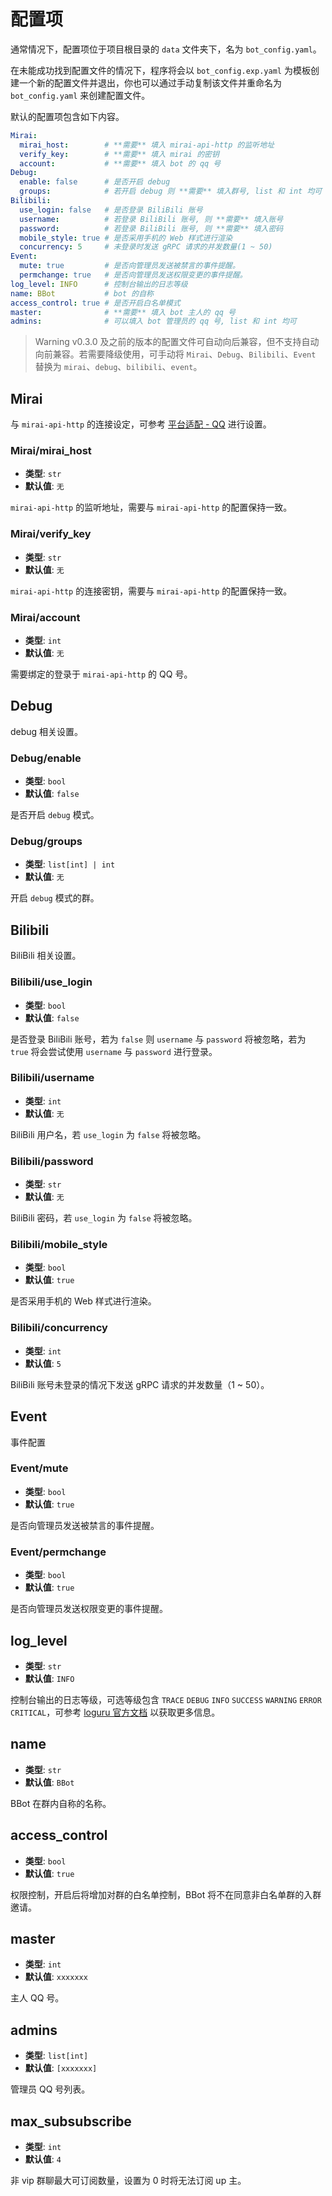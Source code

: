 # 配置项

通常情况下，配置项位于项目根目录的 `data` 文件夹下，名为 `bot_config.yaml`。

在未能成功找到配置文件的情况下，程序将会以 `bot_config.exp.yaml` 为模板创建一个新的配置文件并退出，你也可以通过手动复制该文件并重命名为 `bot_config.yaml` 来创建配置文件。

默认的配置项包含如下内容。

```yaml
Mirai:
  mirai_host:        # **需要** 填入 mirai-api-http 的监听地址
  verify_key:        # **需要** 填入 mirai 的密钥
  account:           # **需要** 填入 bot 的 qq 号
Debug:
  enable: false      # 是否开启 debug
  groups:            # 若开启 debug 则 **需要** 填入群号, list 和 int 均可
Bilibili:
  use_login: false   # 是否登录 BiliBili 账号
  username:          # 若登录 BiliBili 账号, 则 **需要** 填入账号
  password:          # 若登录 BiliBili 账号, 则 **需要** 填入密码
  mobile_style: true # 是否采用手机的 Web 样式进行渲染
  concurrency: 5     # 未登录时发送 gRPC 请求的并发数量(1 ~ 50)
Event:
  mute: true         # 是否向管理员发送被禁言的事件提醒。
  permchange: true   # 是否向管理员发送权限变更的事件提醒。
log_level: INFO      # 控制台输出的日志等级
name: BBot           # bot 的自称
access_control: true # 是否开启白名单模式
master:              # **需要** 填入 bot 主人的 qq 号
admins:              # 可以填入 bot 管理员的 qq 号, list 和 int 均可
```

>Warning
v0.3.0 及之前的版本的配置文件可自动向后兼容，但不支持自动向前兼容。若需要降级使用，可手动将 `Mirai`、`Debug`、`Bilibili`、`Event` 替换为 `mirai`、`debug`、`bilibili`、`event`。

## Mirai

与 `mirai-api-http` 的连接设定，可参考 [平台适配 - QQ](./platform_adaptation.md#qq) 进行设置。

### Mirai/mirai_host

- **类型**: `str`
- **默认值**: `无`

`mirai-api-http` 的监听地址，需要与 `mirai-api-http` 的配置保持一致。

### Mirai/verify_key

- **类型**: `str`
- **默认值**: `无`

`mirai-api-http` 的连接密钥，需要与 `mirai-api-http` 的配置保持一致。

### Mirai/account

- **类型**: `int`
- **默认值**: `无`

需要绑定的登录于 `mirai-api-http` 的 QQ 号。

## Debug

debug 相关设置。

### Debug/enable

- **类型**: `bool`
- **默认值**: `false`

是否开启 `debug` 模式。

### Debug/groups

- **类型**: `list[int] | int`
- **默认值**: `无`

开启 `debug` 模式的群。

## Bilibili

BiliBili 相关设置。

### Bilibili/use_login

- **类型**: `bool`
- **默认值**: `false`

是否登录 BiliBili 账号，若为 `false` 则 `username` 与 `password` 将被忽略，若为 `true` 将会尝试使用 `username` 与 `password` 进行登录。

### Bilibili/username

- **类型**: `int`
- **默认值**: `无`

BiliBili 用户名，若 `use_login` 为 `false` 将被忽略。

### Bilibili/password

- **类型**: `str`
- **默认值**: `无`

BiliBili 密码，若 `use_login` 为 `false` 将被忽略。

### Bilibili/mobile_style

- **类型**: `bool`
- **默认值**: `true`

是否采用手机的 Web 样式进行渲染。

### Bilibili/concurrency

- **类型**: `int`
- **默认值**: `5`

BiliBili 账号未登录的情况下发送 gRPC 请求的并发数量（1 ~ 50）。

## Event

事件配置

### Event/mute

- **类型**: `bool`
- **默认值**: `true`

是否向管理员发送被禁言的事件提醒。

### Event/permchange

- **类型**: `bool`
- **默认值**: `true`

是否向管理员发送权限变更的事件提醒。

## log_level

- **类型**: `str`
- **默认值**: `INFO`

控制台输出的日志等级，可选等级包含 `TRACE` `DEBUG` `INFO` `SUCCESS` `WARNING` `ERROR` `CRITICAL`，可参考 [loguru 官方文档](https://loguru.readthedocs.io/) 以获取更多信息。

## name

- **类型**: `str`
- **默认值**: `BBot`

BBot 在群内自称的名称。

## access_control

- **类型**: `bool`
- **默认值**: `true`

权限控制，开启后将增加对群的白名单控制，BBot 将不在同意非白名单群的入群邀请。

## master

- **类型**: `int`
- **默认值**: `xxxxxxx`

主人 QQ 号。

## admins

- **类型**: `list[int]`
- **默认值**: `[xxxxxxx]`

管理员 QQ 号列表。

## max_subsubscribe

- **类型**: `int`
- **默认值**: `4`

非 vip 群聊最大可订阅数量，设置为 0 时将无法订阅 up 主。
